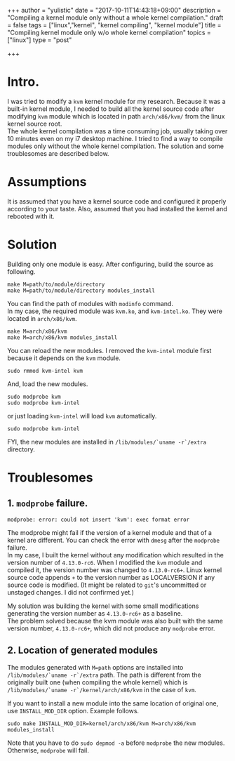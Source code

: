 +++
author = "yulistic"
date = "2017-10-11T14:43:18+09:00"
description = "Compiling a kernel module only without a whole kernel compilation."
draft = false
tags = ["linux","kernel", "kernel compiling", "kernel module"]
title = "Compiling kernel module only w/o whole kernel compilation"
topics = ["linux"]
type = "post"

+++

# Intro.
I was tried to modify a `kvm` kernel module for my research.
Because it was a built-in kernel module, I needed to build all the kernel source code after modifying `kvm` module which is located in path `arch/x86/kvm/` from the linux kernel source root.  
The whole kernel compilation was a time consuming job, usually taking over 10 minutes even on my i7 desktop machine.
I tried to find a way to compile modules only without the whole kernel compilation.
The solution and some troublesomes are described below.

# Assumptions
It is assumed that you have a kernel source code and configured it properly according to your taste. Also, assumed that you had installed the kernel and rebooted with it.

# Solution
Building only one module is easy. After configuring, build the source as following.

```lang=shell
make M=path/to/module/directory
make M=path/to/module/directory modules_install
```
You can find the path of modules with `modinfo` command.  
In my case, the required module was `kvm.ko`, and `kvm-intel.ko`. They were located in `arch/x86/kvm`.

```lang=shell
make M=arch/x86/kvm
make M=arch/x86/kvm modules_install
```

You can reload the new modules.
I removed the `kvm-intel` module first because it depends on the `kvm` module.
```lang=shell
sudo rmmod kvm-intel kvm
```
And, load the new modules.
```lang=shell
sudo modprobe kvm
sudo modprobe kvm-intel
```
or just loading `kvm-intel` will load `kvm` automatically.
```lang=shell
sudo modprobe kvm-intel
```

FYI, the new modules are installed in ``/lib/modules/`uname -r`/extra`` directory.


# Troublesomes

## 1. `modprobe` failure.
```lang=shell
modprobe: error: could not insert 'kvm': exec format error
```
The modprobe might fail if the version of a kernel module and that of a kernel are different.
You can check the error with `dmesg` after the `modprobe` failure.  
In my case, I built the kernel without any modification which resulted in the version number of `4.13.0-rc6`.
When I modified the `kvm` module and compiled it, the version number was changed to `4.13.0-rc6+`. Linux kernel source code appends `+` to the version number as LOCALVERSION if any source code is modified. (It might be related to `git`'s uncommitted or unstaged changes. I did not confirmed yet.)

My solution was building the kernel with some small modifications generating the version number as `4.13.0-rc6+` as a baseline.  
The problem solved because the kvm module was also built with the same version number, `4.13.0-rc6+`, which did not produce any `modprobe` error.

## 2. Location of generated modules
The modules generated with `M=path` options are installed into ``/lib/modules/`uname -r`/extra`` path.
The path is different from the originally built one (when compiling the whole kernel) which is ``/lib/modules/`uname -r`/kernel/arch/x86/kvm`` in the case of `kvm`.

If you want to install a new module into the same location of original one, use `INSTALL_MOD_DIR` option. Example follows.

```lang=shell
sudo make INSTALL_MOD_DIR=kernel/arch/x86/kvm M=arch/x86/kvm modules_install
```
Note that you have to do `sudo depmod -a` before `modprobe` the new modules. Otherwise, `modprobe` will fail.
